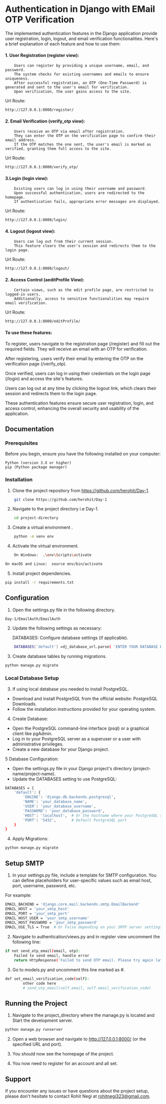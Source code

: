 
# Authentication in Django with EMail OTP Verification

The implemented authentication features in the Django application provide user registration, login, logout, and email verification functionalities. Here's a brief explanation of each feature and how to use them:

#### 1. User Registration (register view):
        Users can register by providing a unique username, email, and password.
        The system checks for existing usernames and emails to ensure uniqueness.
        After successful registration, an OTP (One-Time Password) is generated and sent to the user's email for verification.
        Upon verification, the user gains access to the site.

Url Route:
```bash
http://127.0.0.1:8000/register/
```

#### 2. Email Verification (verify_otp view):
        Users receive an OTP via email after registration.
        They can enter the OTP on the verification page to confirm their email address.
        If the OTP matches the one sent, the user's email is marked as verified, granting them full access to the site.

Url Route:
```bash
http://127.0.0.1:8000/verify_otp/
```

#### 3.Login (login view):
        Existing users can log in using their username and password.
        Upon successful authentication, users are redirected to the homepage.
        If authentication fails, appropriate error messages are displayed.

Url Route:
```bash
http://127.0.0.1:8000/login/
```

#### 4. Logout (logout view):
        Users can log out from their current session.
        This feature clears the user's session and redirects them to the login page.

Url Route:
```bash
http://127.0.0.1:8000/logout/
```

#### 2. Access Control (aeditProfile View):
        Certain views, such as the edit profile page, are restricted to logged-in users.
        Additionally, access to sensitive functionalities may require email verification.

Url Route:
```bash
http://127.0.0.1:8000/editProfile/
```

#### To use these features:

To register, users navigate to the registration page (/register) and fill out the required fields. They will receive an email with an OTP for verification.


After registering, users verify their email by entering the OTP on the verification page (/verify_otp).


Once verified, users can log in using their credentials on the login page (/login) and access the site's features.


Users can log out at any time by clicking the logout link, which clears their session and redirects them to the login page.

These authentication features ensure secure user registration, login, and access control, enhancing the overall security and usability of the application.






## Documentation





### Prerequisites

Before you begin, ensure you have the following installed on your computer:

    Python (version 3.X or higher)
    pip (Python package manager)


### Installation

1. Clone the project repository from https://github.com/herohit/Day-1.
```bash
    git clone https://github.com/herohit/Day-1
```
2. Navigate to the project directory i.e Day-1.
```bash
    cd project-directory
```


3. Create a virtual environment .
```bash
    python -m venv env
```
4. Activate the virtual environment.
```bash
    On Windows:  .\env\Scripts\activate
```

```bash
On macOS and Linux:  source env/bin/activate
```
5. Install project dependencies.

```bash
pip install -r requirements.txt
```


## Configuration

1. Open the settings.py file in the following  directory.

```bash
Day-1/EmailAuth/EmailAuth
```

2. Update the following settings as necessary:

    DATABASES: Configure database settings (if applicable).

```bash
    DATABASES['default'] =dj_database_url.parse( 'ENTER YOUR DATABASE EXTERNAL URL')
```

3. Create database tables by running migrations.
```bash
python manage.py migrate
```

### Local Database Setup
3. If using local database you needed to install PostgreSQL.

* Download and install PostgreSQL from the official website: PostgreSQL Downloads.
* Follow the installation instructions provided for your operating system.

4. Create Database:
* Open the PostgreSQL command-line interface (psql) or a graphical client like pgAdmin.
* Log in to your PostgreSQL server as a superuser or a user with administrative privileges.
* Create a new database for your Django project.

5 Database Configuration:

* Open the settings.py file in your Django project's directory (project-name/project-name).
* Update the DATABASES setting to use PostgreSQL:

```bash
DATABASES = {
    'default': {
        'ENGINE': 'django.db.backends.postgresql',
        'NAME': 'your_database_name',
        'USER': 'your_database_username',
        'PASSWORD': 'your_database_password',
        'HOST': 'localhost',  # Or the hostname where your PostgreSQL server is running
        'PORT': '5432',       # Default PostgreSQL port
    }
}
```

4. Apply Migrations:

```bash
python manage.py migrate
```



## Setup SMTP

1. In your settings.py file, include a template for SMTP configuration. You can define placeholders for user-specific values such as email host, port, username, password, etc.

For example:
```bash
EMAIL_BACKEND = 'django.core.mail.backends.smtp.EmailBackend'
EMAIL_HOST = 'your_smtp_host'
EMAIL_PORT = 'your_smtp_port'
EMAIL_HOST_USER = 'your_smtp_username'
EMAIL_HOST_PASSWORD = 'your_smtp_password'
EMAIL_USE_TLS = True  # Or False depending on your SMTP server settings
```

2. Navigate to authentication/views.py and in register view uncomment the following line:

```bash
if not send_otp_email(email, otp):
    Failed to send email, handle error
    return HttpResponse('Failed to send OTP email. Please try again later.')
```

3. Go to models.py and uncomment this line marked as #.
```bash
def set_email_verification_code(self):
        other code here
        # send_otp_email(self.email, self.email_verification_code)
```
## Running the Project

1. Navigate to the project_directory where the manage.py is located and Start the development server.

```bash
python manage.py runserver
```

2. Open a web browser and navigate to http://127.0.0.1:8000/ (or the specified URL and port).

3. You should now see the homepage of the project.

4. You now need to register for an account and all set.


## Support

If you encounter any issues or have questions about the project setup, please don't hesitate to contact Rohit Negi at rohitnegi323@gmail.com.